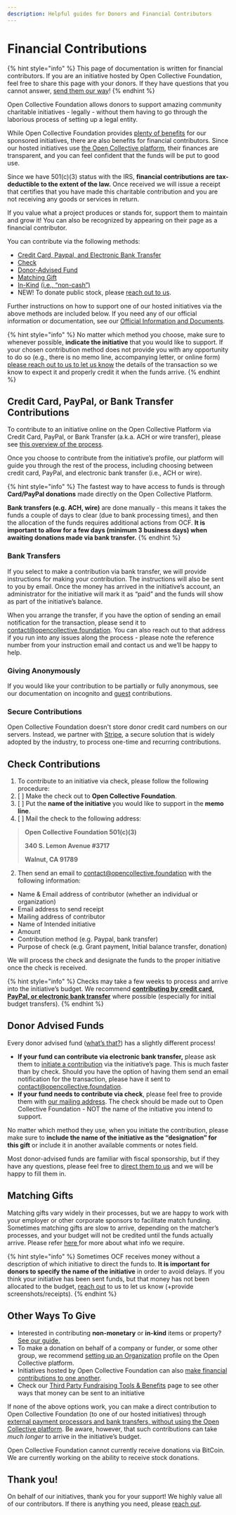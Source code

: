 ```yaml
---
description: Helpful guides for Donors and Financial Contributors
---
```


# Financial Contributions

{% hint style="info" %}
This page of documentation is written for financial contributors. If you are an initiative hosted by Open Collective Foundation, feel free to share this page with your donors. If they have questions that you cannot answer, [send them our way](mailto:contact@opencollective.foundation)!
{% endhint %}

Open Collective Foundation allows donors to support amazing community charitable initiatives - legally - without them having to go through the laborious process of setting up a legal entity.

While Open Collective Foundation provides [plenty of benefits](https://docs.opencollective.foundation/about/what-we-offer) for our sponsored initiatives, there are also benefits for financial contributors. Since our hosted initiatives use [the Open Collective platform](https://opencollective.com/foundation#section-contributions), their finances are transparent, and you can feel confident that the funds will be put to good use.

Since we have 501\(c\)\(3\) status with the IRS, **financial contributions are tax-deductible to the extent of the law.** Once received we will issue a receipt that certifies that you have made this charitable contribution and you are not receiving any goods or services in return.

If you value what a project produces or stands for, support them to maintain and grow it! You can also be recognized by appearing on their page as a financial contributor.

You can contribute via the following methods:

* [Credit Card, Paypal, and Electronic Bank Transfer](https://docs.opencollective.foundation/how-it-works/financial-contributions#credit-card-paypal-or-bank-transfer-contributions)
* [Check](https://docs.opencollective.foundation/how-it-works/financial-contributions#check-contributions)
* [Donor-Advised Fund](https://docs.opencollective.foundation/how-it-works/financial-contributions#donor-advised-funds)
* [Matching Gift](https://docs.opencollective.foundation/how-it-works/financial-contributions#matching-gifts)
* [In-Kind](https://docs.opencollective.foundation/how-it-works/financial-contributions/in-kind) [\(i.e., “non-cash”\)](https://docs.opencollective.foundation/how-it-works/financial-contributions/in-kind)
* NEW! To donate public stock, please [reach out to us](mailto:contact@opencollective.foundation).

Further instructions on how to support one of our hosted initiatives via the above methods are included below. If you need any of our official information or documentation, see our [Official Information and Documents](https://docs.opencollective.foundation/about/official-information-and-documents).

{% hint style="info" %}
No matter which method you choose, make sure to whenever possible, **indicate the initiative** that you would like to support. If your chosen contribution method does not provide you with any opportunity to do so \(e.g., there is no memo line, accompanying letter, or online form\) [please reach out to us to let us know](mailto:contact@opencollective.foundation) the details of the transaction so we know to expect it and properly credit it when the funds arrive.
{% endhint %}

## Credit Card, PayPal, or Bank Transfer Contributions

To contribute to an initiative online on the Open Collective Platform via Credit Card, PayPal, or Bank Transfer \(a.k.a. ACH or wire transfer\), please see [this overview of the process](https://docs.opencollective.com/help/financial-contributors/payments).

Once you choose to contribute from the initiative’s profile, our platform will guide you through the rest of the process, including choosing between credit card, PayPal, and electronic bank transfer \(i.e., ACH or wire\).

{% hint style="info" %}
The fastest way to have access to funds is through **Card/PayPal donations** made directly on the Open Collective Platform.

**Bank transfers \(e.g. ACH, wire\)** are done manually - this means it takes the funds a couple of days to clear \(due to bank processing times\), and then the allocation of the funds requires additional actions from OCF.  **It is important to allow for a few days \(minimum 3 business days\) when awaiting donations made via bank transfer.**
{% endhint %}

### **Bank Transfers**

If you select to make a contribution via bank transfer, we will provide instructions for making your contribution. The instructions will also be sent to you by email. Once the money has arrived in the initiative’s account, an administrator for the initiative will mark it as “paid” and the funds will show as part of the initiative’s balance.‌

When you arrange the transfer, if you have the option of sending an email notification for the transaction, please send it to [contact@opencollective.foundation](mailto:contact@opencollective.foundation). You can also reach out to that address if you run into any issues along the process - please note the reference number from your instruction email and contact us and we’ll be happy to help.

### **Giving Anonymously**

If you would like your contribution to be partially or fully anonymous, see our documentation on incognito and [guest](https://docs.opencollective.com/help/financial-contributors/guest-contributions) contributions.

### **Secure Contributions**

Open Collective Foundation doesn't store donor credit card numbers on our servers. Instead, we partner with [Stripe](https://stripe.com/docs/security/stripe), a secure solution that is widely adopted by the industry, to process one-time and recurring contributions.

## Check Contributions

1. To contribute to an initiative via check, please follow the following procedure:
2. [ ] Make the check out to **Open Collective Foundation**.
3. [ ] Put the **name of the initiative** you would like to support in the **memo line**.
4. [ ] Mail the check to the following address:

> **Open Collective Foundation 501\(c\)\(3\)**
>
> **340 S. Lemon Avenue \#3717**
>
> **Walnut, CA 91789**

2. Then send an email to [contact@opencollective.foundation](mailto:contact@opencollective.foundation) with the following information:

* Name & Email address of contributor \(whether an individual or organization\)
* Email address to send receipt
* Mailing address of contributor
* Name of Intended initiative
* Amount
* Contribution method \(e.g. Paypal, bank transfer\)
* Purpose of check \(e.g. Grant payment, Initial balance transfer, donation\)

We will process the check and designate the funds to the proper initiative once the check is received.

{% hint style="info" %}
Checks may take a few weeks to process and arrive into the initiative’s budget. We recommend [**contributing by credit card, PayPal, or electronic bank transfer**](https://docs.opencollective.foundation/how-it-works/financial-contributions#credit-card-paypal-or-bank-transfer-contributions) where possible \(especially for initial budget transfers\).
{% endhint %}

## Donor Advised Funds

Every donor advised fund \([what’s that?](https://docs.opencollective.foundation/how-it-works/financial-contributions/dafs)\) has a slightly different process!

* **If your fund can contribute via electronic bank transfer,** please ask them to [initiate a contribution](https://docs.opencollective.com/help/financial-contributors/payments) via the initiative’s page. This is much faster than by check. Should you have the option of having them send an email notification for the transaction, please have it sent to [contact@opencollective.foundation](mailto:contact@opencollective.foundation).
* **If your fund needs to contribute via check**, please feel free to provide them with [our mailing address](https://docs.opencollective.foundation/about/official-information-and-documents#address). The check should be made out to Open Collective Foundation - NOT the name of the initiative you intend to support.

No matter which method they use, when you initiate the contribution, please make sure to **include the name of the initiative as the “designation” for this gift** or include it in another available comments or notes field.

Most donor-advised funds are familiar with fiscal sponsorship, but if they have any questions, please feel free to [direct them to us](mailto:contact@opencollective.foundation) and we will be happy to fill them in.

## Matching Gifts

Matching gifts vary widely in their processes, but we are happy to work with your employer or other corporate sponsors to facilitate match funding. Sometimes matching gifts are slow to arrive, depending on the matcher’s processes, and your budget will not be credited until the funds actually arrive. Please refer [here ](https://docs.opencollective.foundation/how-it-works/third-party-fundraising-tools-and-benefits#donation-matching)for more about what info we require.

{% hint style="info" %}
Sometimes OCF receives money without a description of which initiative to direct the funds to. **It is important for donors to specify the name of the initiative** in order to avoid delays. If you think your initiative has been sent funds, but that money has not been allocated to the budget, [reach out](mailto:contact@opencollective.foundation) to us to let us know \(+provide screenshots/receipts\).
{% endhint %}

## Other Ways To Give

* Interested in contributing **non-monetary** or **in-kind** items or property? [See our guide.](https://docs.opencollective.foundation/how-it-works/financial-contributions/in-kind)
* To make a donation on behalf of a company or funder, or some other group, we recommend [setting up an Organization](https://docs.opencollective.com/help/financial-contributors/organizations) profile on the Open Collective platform.
* Initiatives hosted by Open Collective Foundation can also [make financial contributions to one another](https://docs.opencollective.com/help/financial-contributors/collective-to-collective).
* Check our [Third Party Fundraising Tools & Benefits](../third-party-fundraising-tools-and-benefits/) page to see other ways that money can be sent to an initiative

If none of the above options work, you can make a direct contribution to Open Collective Foundation \(to one of our hosted initiatives\) through [external payment processors and bank transfers, without using the Open Collective platform](https://docs.opencollective.foundation/how-it-works/faq/non-platform). Be aware, however, that such contributions can take _much longer_ to arrive in the initiative’s budget.

Open Collective Foundation cannot currently receive donations via BitCoin. We are currently working on the ability to receive stock donations.

## Thank you!

On behalf of our initiatives, thank you for your support! We highly value all of our contributors. If there is anything you need, please [reach out](mailto:contact@opencollective.foundation).

